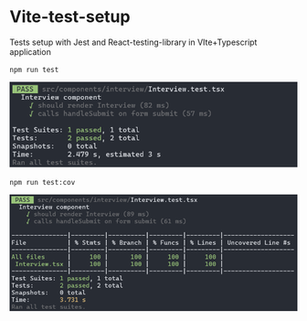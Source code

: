 # Vite-test-setup

Tests setup with Jest and React-testing-library in VIte+Typescript application

```
npm run test
```
![test-run](https://github.com/ssxv/react-vite-jest-rtl/blob/main/test-run.png?raw=true)


```
npm run test:cov
```
![test-coverage](https://github.com/ssxv/react-vite-jest-rtl/blob/main/test-coverage.png?raw=true)
